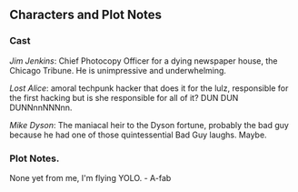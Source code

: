 ## Characters and Plot Notes
### Cast

_Jim Jenkins_: Chief Photocopy Officer for a dying newspaper house, the Chicago Tribune. He is unimpressive and underwhelming.

_Lost Alice_: amoral techpunk hacker that does it for the lulz, responsible for the first hacking but is she responsible for all of it? DUN DUN DUNNnnNNNnn.

_Mike Dyson_: The maniacal heir to the Dyson fortune, probably the bad guy because he had one of those quintessential Bad Guy laughs. Maybe.


### Plot Notes.

None yet from me, I'm flying YOLO. - A-fab
